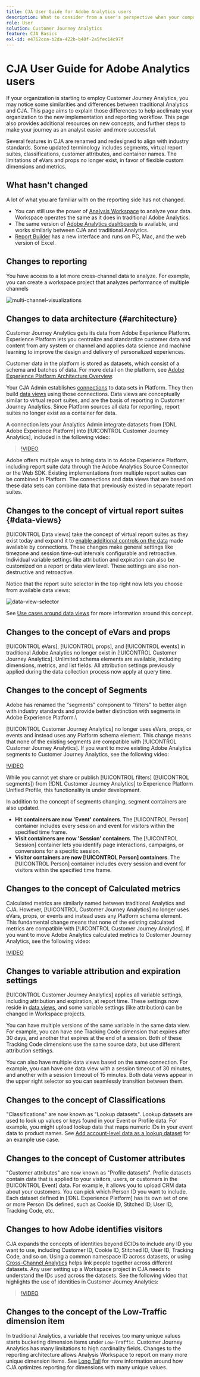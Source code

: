 ```yaml
---
title: CJA User Guide for Adobe Analytics users
description: What to consider from a user's perspective when your company moves data from Adobe Analytics to Customer Journey Analytics
role: User
solution: Customer Journey Analytics
feature: CJA Basics
exl-id: e4762cca-b2da-422b-b48f-2a5fec14c97f
---
```

# CJA User Guide for Adobe Analytics users

If your organization is starting to employ Customer Journey Analytics, you may notice some similarities and differences between traditional Analytics and CJA. This page aims to explain those differences to help acclimate your organization to the new implementation and reporting workflow. This page also provides additional resources on new concepts, and further steps to make your journey as an analyst easier and more successful.

Several features in CJA are renamed and redesigned to align with industry standards. Some updated terminology includes segments, virtual report suites, classifications, customer attributes, and container names. The limitations of eVars and props no longer exist, in favor of flexible custom dimensions and metrics.

## What hasn't changed

A lot of what you are familiar with on the reporting side has not changed.

* You can still use the power of [Analysis Workspace](/help/analysis-workspace/home.md) to analyze your data. Workspace operates the same as it does in traditional Adobe Analytics.
* The same version of [Adobe Analytics dashboards](/help/mobile-app/home.md) is available, and works similarly between CJA and traditional Analytics.
* [Report Builder](/help/report-builder/report-buider-overview.md) has a new interface and runs on PC, Mac, and the web version of Excel.

## Changes to reporting

You have access to a lot more cross-channel data to analyze. For example, you can create a workspace project that analyzes performance of multiple channels

![multi-channel-visualizations](assets/cross-channel.png)

## Changes to data architecture {#architecture}

Customer Journey Analytics gets its data from Adobe Experience Platform. Experience Platform lets you centralize and standardize customer data and content from any system or channel and applies data science and machine learning to improve the design and delivery of personalized experiences.

Customer data in the platform is stored as datasets, which consist of a schema and batches of data. For more detail on the platform, see [Adobe Experience Platform Architecture Overview](https://experienceleague.adobe.com/docs/platform-learn/tutorials/intro-to-platform/basic-architecture.html?lang=en).

Your CJA Admin establishes [connections](/help/connections/create-connection.md) to data sets in Platform. They then build [data views](/help/data-views/data-views.md) using those connections. Data views are conceptually similar to virtual report suites, and are the basis of reporting in Customer Journey Analytics. Since Platform sources all data for reporting, report suites no longer exist as a container for data.

A connection lets your Analytics Admin integrate datasets from [!DNL Adobe Experience Platform] into [!UICONTROL Customer Journey Analytics], included in the following video:

>[!VIDEO](https://video.tv.adobe.com/v/35111/?quality=12)

Adobe offers multiple ways to bring data in to Adobe Experience Platform, including report suite data through the Adobe Analytics Source Connector or the Web SDK. Existing implementations from multiple report suites can be combined in Platform. The connections and data views that are based on these data sets can combine data that previously existed in separate report suites.

## Changes to the concept of virtual report suites {#data-views}

[!UICONTROL Data views] take the concept of virtual report suites as they exist today and expand it to [enable additional controls on the data](/help/data-views/create-dataview.md) made available by connections. These changes make general settings like timezone and session time-out intervals configurable and retroactive. Individual variable settings like attribution and expiration can also be customized on a report or data view level. These settings are also non-destructive and retroactive.

Notice that the report suite selector in the top right now lets you choose from available data views:

![data-view-selector](assets/data-views.png)

See [Use cases around data views](/help/data-views/data-views-usecases.md) for more information around this concept.

## Changes to the concept of eVars and props

[!UICONTROL eVars], [!UICONTROL props], and [!UICONTROL events] in traditional Adobe Analytics no longer exist in [!UICONTROL Customer Journey Analytics]. Unlimited schema elements are available, including dimensions, metrics, and list fields. All attribution settings previously applied during the data collection process now apply at query time.

## Changes to the concept of Segments

Adobe has renamed the "segments" component to "filters" to better align with industry standards and provide better distinction with segments in Adobe Experience Platform.\

[!UICONTROL Customer Journey Analytics] no longer uses eVars, props, or events and instead uses any Platform schema element. This change means that none of the existing segments are compatible with [!UICONTROL Customer Journey Analytics]. If you want to move existing Adobe Analytics segments to Customer Journey Analytics, see the following video:

[!VIDEO](https://video.tv.adobe.com/v/31982/?quality=12)

While you cannot yet share or publish [!UICONTROL filters] ([!UICONTROL segments]) from [!DNL Customer Journey Analytics] to Experience Platform Unified Profile, this functionality is under development.

In addition to the concept of segments changing, segment containers are also updated.

* **Hit containers are now 'Event' containers**. The [!UICONTROL Person] container includes every session and event for visitors within the specified time frame.
* **Visit containers are now 'Session' containers**. The [!UICONTROL Session] container lets you identify page interactions, campaigns, or conversions for a specific session.
* **Visitor containers are now [!UICONTROL Person] containers**. The [!UICONTROL Person] container includes every session and event for visitors within the specified time frame.

## Changes to the concept of Calculated metrics

Calculated metrics are similarly named between traditional Analytics and CJA. However, [!UICONTROL Customer Journey Analytics] no longer uses eVars, props, or events and instead uses any Platform schema element. This fundamental change means that none of the existing calculated metrics are compatible with [!UICONTROL Customer Journey Analytics]. If you want to move Adobe Analytics calculated metrics to Customer Journey Analytics, see the following video:

[!VIDEO](https://video.tv.adobe.com/v/31788/?quality=12)

## Changes to variable attribution and expiration settings

[!UICONTROL Customer Journey Analytics] applies all variable settings, including attribution and expiration, at report time. These settings now reside in [data views](/help/data-views/component-settings/persistence.md), and some variable settings (like attribution) can be changed in Workspace projects.

You can have multiple versions of the same variable in the same data view. For example, you can have one Tracking Code dimension that expires after 30 days, and another that expires at the end of a session. Both of these Tracking Code dimensions use the same source data, but use different attribution settings.

You can also have multiple data views based on the same connection. For example, you can have one data view with a session timeout of 30 minutes, and another with a session timeout of 15 minutes. Both data views appear in the upper right selector so you can seamlessly transition between them.

## Changes to the concept of Classifications

"Classifications" are now known as "Lookup datasets". Lookup datasets are used to look up values or keys found in your Event or Profile data. For example, you might upload lookup data that maps numeric IDs in your event data to product names. See [Add account-level data as a lookup dataset](/help/use-cases/b2b.md) for an example use case.

## Changes to the concept of Customer attributes

"Customer attributes" are now known as "Profile datasets". Profile datasets contain data that is applied to your visitors, users, or customers in the [!UICONTROL Event] data. For example, it allows you to upload CRM data about your customers. You can pick which Person ID you want to include. Each dataset defined in [!DNL Experience Platform] has its own set of one or more Person IDs defined, such as Cookie ID, Stitched ID, User ID, Tracking Code, etc.

## Changes to how Adobe identifies visitors

CJA expands the concepts of identities beyond ECIDs to include any ID you want to use, including Customer ID, Cookie ID, Stitched ID, User ID, Tracking Code, and so on. Using a common namespace ID across datasets, or using [Cross-Channel Analytics](/help/connections/cca/overview.md) helps link people together across different datasets. Any user setting up a Workspace project in CJA needs to understand the IDs used across the datasets. See the following video that highlights the use of identities in Customer Journey Analytics:

>[!VIDEO](https://video.tv.adobe.com/v/30750/?quality=12)

## Changes to the concept of the Low-Traffic dimension item

In traditional Analytics, a variable that receives too many unique values starts bucketing dimension items under `Low-Traffic`. Customer Journey Analytics has many limitations to high cardinality fields. Changes to the reporting architecture allows Analysis Workspace to report on many more unique dimension items. See [Long Tail](../analysis-workspace/workspace-faq/long-tail.md) for more information around how CJA optimizes reporting for dimensions with many unique values.

